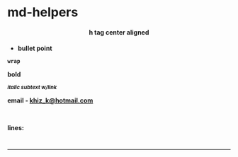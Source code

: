 # md-helpers

<h4 align="center">h tag center aligned<h4>
  
* bullet point 

`wrap`

**bold**

<sub><i><a>italic subtext w/link<a/></i></sub>

email - <khiz_k@hotmail.com>

<br/>

lines:
#
---


